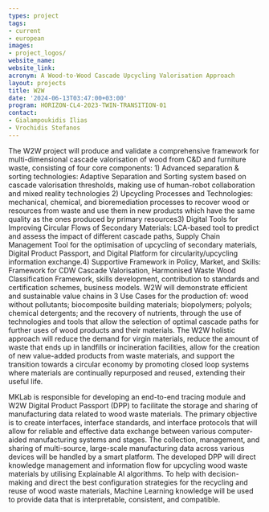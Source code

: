 ```yaml
---
types: project
tags:
- current
- european
images: 
- project_logos/
website_name: 
website_link: 
acronym: A Wood-to-Wood Cascade Upcycling Valorisation Approach
layout: projects
title: W2W
date: '2024-06-13T03:47:00+03:00'
program: HORIZON-CL4-2023-TWIN-TRANSITION-01
contact:
- Gialampoukidis Ilias
- Vrochidis Stefanos
---
```

<p>
The W2W project will produce and validate a comprehensive framework for multi-dimensional cascade valorisation of wood from C&D and furniture waste, consisting of four core components: 1) Advanced separation & sorting technologies: Adaptive Separation and Sorting system based on cascade valorisation thresholds, making use of human-robot collaboration and mixed reality technologies 2) Upcycling Processes and Technologies: mechanical, chemical, and bioremediation processes to recover wood or resources from waste and use them in new products which have the same quality as the ones produced by primary resources3) Digital Tools for Improving Circular Flows of Secondary Materials: LCA-based tool to predict and assess the impact of different cascade paths, Supply Chain Management Tool for the optimisation of upcycling of secondary materials, Digital Product Passport, and Digital Platform for circularity/upcycling information exchange.4) Supportive Framework in Policy, Market, and Skills: Framework for CDW Cascade Valorisation, Harmonised Waste Wood Classification Framework, skills development, contribution to standards and certification schemes, business models. W2W will demonstrate efficient and sustainable value chains in 3 Use Cases for the production of: wood without pollutants; biocomposite building materials; biopolymers; polyols; chemical detergents; and the recovery of nutrients, through the use of technologies and tools that allow the selection of optimal cascade paths for further uses of wood products and their materials. The W2W holistic approach will reduce the demand for virgin materials, reduce the amount of waste that ends up in landfills or incineration facilities, allow for the creation of new value-added products from waste materials, and support the transition towards a circular economy by promoting closed loop systems where materials are continually repurposed and reused, extending their useful life.
</p>
<p>
MKLab is responsible for  developing an end-to-end tracing module and W2W Digital Product Passport (DPP) to facilitate the storage and sharing of manufacturing data related to wood waste materials. The primary objective is to create interfaces, interface standards, and interface protocols that will allow for reliable and effective data exchange between various computer-aided manufacturing systems and stages. The collection, management, and sharing of multi-source, large-scale manufacturing data across various devices will be handled by a smart platform. The developed DPP will direct knowledge management and information flow for upcycling wood waste materials by utilising Explainable AI algorithms. To help with decision-making and direct the best configuration strategies for the recycling and reuse of wood waste materials, Machine Learning knowledge will be used to provide data that is interpretable, consistent, and compatible.
</p>